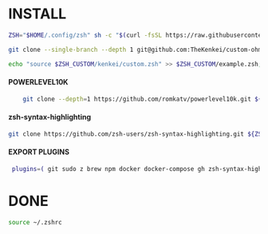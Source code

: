 # INSTALL

```sh
ZSH="$HOME/.config/zsh" sh -c "$(curl -fsSL https://raw.githubusercontent.com/ohmyzsh/ohmyzsh/master/tools/install.sh)";
```

```sh
git clone --single-branch --depth 1 git@github.com:TheKenkei/custom-ohmyzsh.git $ZSH_CUSTOM/kenkei;
```

```sh
echo "source $ZSH_CUSTOM/kenkei/custom.zsh" >> $ZSH_CUSTOM/example.zsh;
```

#### POWERLEVEL10K

```sh
    git clone --depth=1 https://github.com/romkatv/powerlevel10k.git ${ZSH_CUSTOM:-$HOME/.oh-my-zsh/custom}/themes/powerlevel10k
```

#### zsh-syntax-highlighting

```sh
git clone https://github.com/zsh-users/zsh-syntax-highlighting.git ${ZSH_CUSTOM:-~/.oh-my-zsh/custom}/plugins/zsh-syntax-highlighting
```

#### EXPORT PLUGINS

```sh
 plugins=( git sudo z brew npm docker docker-compose gh zsh-syntax-highlighting web-search dirhistory)
```

# DONE

```sh
source ~/.zshrc
```
